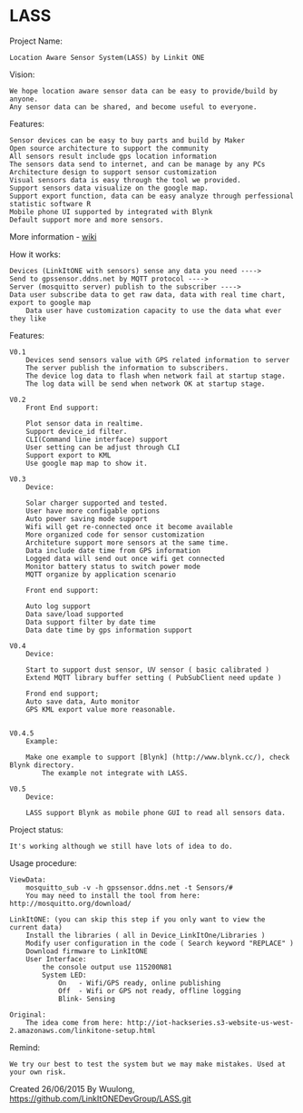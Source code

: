 # LASS
Project Name: 

	Location Aware Sensor System(LASS) by Linkit ONE

Vision: 
	
	We hope location aware sensor data can be easy to provide/build by anyone.
	Any sensor data can be shared, and become useful to everyone.

Features:
	
	
	Sensor devices can be easy to buy parts and build by Maker
	Open source architecture to support the community
	All sensors result include gps location information
	The sensors data send to internet, and can be manage by any PCs
	Architecture design to support sensor customization
	Visual sensors data is easy through the tool we provided.
	Support sensors data visualize on the google map.
	Support export function, data can be easy analyze through perfessional statistic software R
	Mobile phone UI supported by integrated with Blynk
	Default support more and more sensors.
	
More information - [wiki](https://github.com/LinkItONEDevGroup/LASS/wiki)

How it works:
	
	Devices (LinkItONE with sensors) sense any data you need ----> 
	Send to gpssensor.ddns.net by MQTT protocol ----> 
	Server (mosquitto server) publish to the subscriber ---->
	Data user subscribe data to get raw data, data with real time chart, export to google map
		Data user have customization capacity to use the data what ever they like
		
	

Features:

	V0.1 
		Devices send sensors value with GPS related information to server
		The server publish the information to subscribers.
		The device log data to flash when network fail at startup stage.
		The log data will be send when network OK at startup stage.
	
	V0.2
		Front End support: 
		
		Plot sensor data in realtime.
		Support device_id filter.
		CLI(Command line interface) support
		User setting can be adjust through CLI
		Support export to KML
		Use google map map to show it. 	
	
	V0.3
		Device:
		
		Solar charger supported and tested.
		User have more configable options
		Auto power saving mode support
		Wifi will get re-connected once it become available
		More organized code for sensor customization
		Architeture support more sensors at the same time.
		Data include date time from GPS information
		Logged data will send out once wifi get connected
		Monitor battery status to switch power mode
		MQTT organize by application scenario
		
		Front end support:
		
		Auto log support
		Data save/load supported
		Data support filter by date time
		Data date time by gps information support
	
	V0.4
		Device:
		
		Start to support dust sensor, UV sensor ( basic calibrated ) 
		Extend MQTT library buffer setting ( PubSubClient need update )
		
		Frond end support;
		Auto save data, Auto monitor
		GPS KML export value more reasonable.
		
		
	V0.4.5
		Example:
		
		Make one example to support [Blynk] (http://www.blynk.cc/), check Blynk directory.
			The example not integrate with LASS.
		
	V0.5
		Device:
		
		LASS support Blynk as mobile phone GUI to read all sensors data.
		

Project status:
	
	It's working although we still have lots of idea to do. 
		
Usage procedure:
	
	ViewData: 
		mosquitto_sub -v -h gpssensor.ddns.net -t Sensors/#
		You may need to install the tool from here: http://mosquitto.org/download/
		
	LinkItONE: (you can skip this step if you only want to view the current data)
		Install the libraries ( all in Device_LinkItOne/Libraries )
		Modify user configuration in the code ( Search keyword "REPLACE" )
		Download firmware to LinkItONE
		User Interface:
			the console output use 115200N81
			System LED: 
				On   - Wifi/GPS ready, online publishing
				Off  - Wifi or GPS not ready, offline logging
				Blink- Sensing
        
	Original:
	    The idea come from here: http://iot-hackseries.s3-website-us-west-2.amazonaws.com/linkitone-setup.html

	
Remind:

	We try our best to test the system but we may make mistakes. Used at your own risk.
	
Created 26/06/2015
By Wuulong, https://github.com/LinkItONEDevGroup/LASS.git
